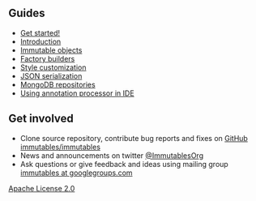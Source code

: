 ## Guides

- [Get started!](/getstarted.html)
- [Introduction](/intro.html)
- [Immutable objects](/immutable.html)
- [Factory builders](/factory.html)
- [Style customization](/style.html)
- [JSON serialization](/json.html)
- [MongoDB repositories](/mongo.html)
- [Using annotation processor in IDE](/apt.html)

## Get involved

* Clone source repository, contribute bug reports and fixes on [GitHub immutables/immutables](https://github.com/immutables/immutables)
* News and announcements on twitter [@ImmutablesOrg](https://twitter.com/ImmutablesOrg)
* Ask questions or give feedback and ideas using mailing group [immutables at googlegroups.com](https://groups.google.com/forum/#!forum/immutables)

[Apache License 2.0](/license.html)
